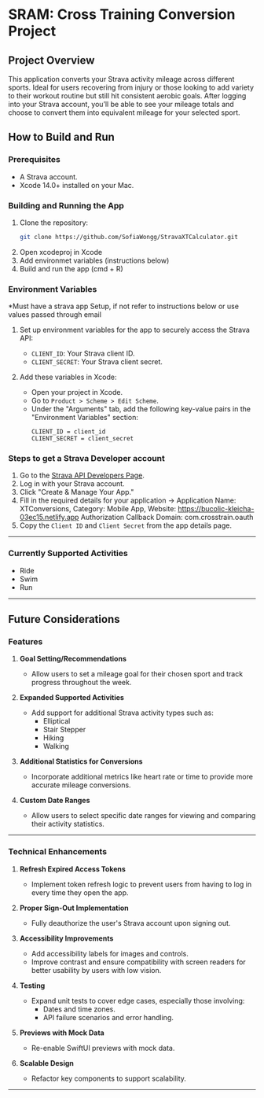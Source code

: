 # SRAM: Cross Training Conversion Project

## Project Overview

This application converts your Strava activity mileage across different sports. Ideal for users recovering from injury or those looking to add variety to their workout routine but still hit consistent aerobic goals. After logging into your Strava account, you’ll be able to see your mileage totals and choose to convert them into equivalent mileage for your selected sport.


## How to Build and Run

### Prerequisites
- A Strava account.
- Xcode 14.0+ installed on your Mac.

### Building and Running the App
1. Clone the repository:
   ```bash
   git clone https://github.com/SofiaWongg/StravaXTCalculator.git
2. Open xcodeproj in Xcode
3. Add environmet variables (instructions below)
4. Build and run the app (cmd + R)

### Environment Variables
*Must have a strava app Setup, if not refer to instructions below or use values passed through email
1. Set up environment variables for the app to securely access the Strava API:
   - `CLIENT_ID`: Your Strava client ID.
   - `CLIENT_SECRET`: Your Strava client secret.

2. Add these variables in Xcode:
   - Open your project in Xcode.
   - Go to `Product > Scheme > Edit Scheme`.
   - Under the "Arguments" tab, add the following key-value pairs in the "Environment Variables" section:
     ```
     CLIENT_ID = client_id
     CLIENT_SECRET = client_secret
     ```

### Steps to get a Strava Developer account
1. Go to the [Strava API Developers Page](https://www.strava.com/settings/api). 
2. Log in with your Strava account. 
3. Click "Create & Manage Your App."
4. Fill in the required details for your application 
   -> Application Name: XTConversions, Category: Mobile App,  Website: https://bucolic-kleicha-03ec15.netlify.app  Authorization Callback Domain: com.crosstrain.oauth
5. Copy the `Client ID` and `Client Secret` from the app details page. 

---
### Currently Supported Activities
- Ride
- Swim
- Run

---

## Future Considerations

### Features
1. **Goal Setting/Recommendations**
   - Allow users to set a mileage goal for their chosen sport and track progress throughout the week.

2. **Expanded Supported Activities**
   - Add support for additional Strava activity types such as:
     - Elliptical
     - Stair Stepper
     - Hiking
     - Walking

3. **Additional Statistics for Conversions**
   - Incorporate additional metrics like heart rate or time to provide more accurate mileage conversions.

4. **Custom Date Ranges**
   - Allow users to select specific date ranges for viewing and comparing their activity statistics.

---

### Technical Enhancements
1. **Refresh Expired Access Tokens**
   - Implement token refresh logic to prevent users from having to log in every time they open the app.

2. **Proper Sign-Out Implementation**
   - Fully deauthorize the user's Strava account upon signing out.

3. **Accessibility Improvements**
   - Add accessibility labels for images and controls.
   - Improve contrast and ensure compatibility with screen readers for better usability by users with low vision.

4. **Testing**
   - Expand unit tests to cover edge cases, especially those involving:
     - Dates and time zones.
     - API failure scenarios and error handling.

5. **Previews with Mock Data**
   - Re-enable SwiftUI previews with mock data.

6. **Scalable Design**
   - Refactor key components to support scalability.

---

